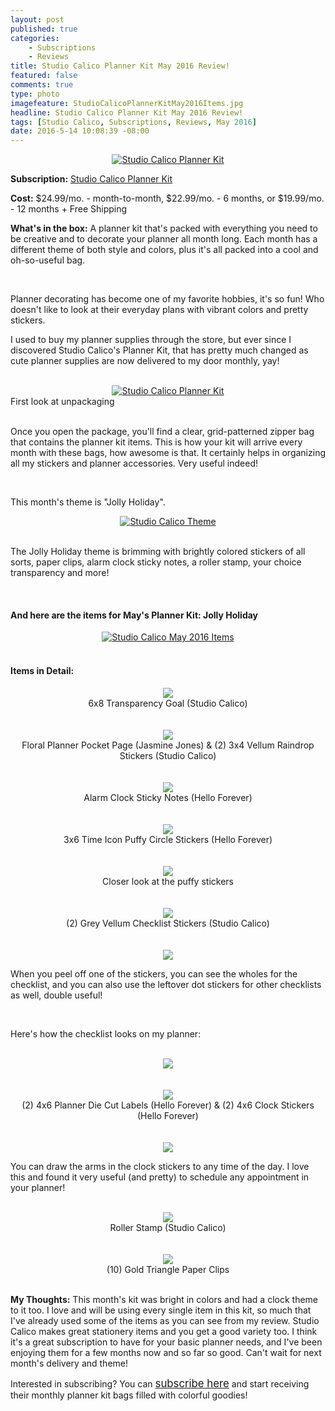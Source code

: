 ```yaml
---
layout: post
published: true
categories: 
    - Subscriptions
    - Reviews
title: Studio Calico Planner Kit May 2016 Review!
featured: false
comments: true
type: photo
imagefeature: StudioCalicoPlannerKitMay2016Items.jpg
headline: Studio Calico Planner Kit May 2016 Review!
tags: [Studio Calico, Subscriptions, Reviews, May 2016]
date: 2016-5-14 10:08:39 -08:00
---
```


<center><a href="http://www.studiocalico.com/kits/film-club/planner-kit/subscribe" target="_blank">
<img src="/images/StudioCalicoPlannerKitMay2016Package.jpg" border="0" style="border:none;max-width:100%;" alt="Studio Calico Planner Kit" />
</a></center>

<p><b>Subscription:</b> <a href="http://www.studiocalico.com/kits/film-club/planner-kit/subscribe" target="_blank">Studio Calico Planner Kit</a></p>
<p><b>Cost:</b> $24.99/mo. - month-to-month, $22.99/mo. - 6 months, or $19.99/mo. - 12 months + Free Shipping</p>
<p><b>What's in the box:</b> A planner kit that's packed with everything you need to be creative and to decorate your planner all month long. Each month has a different theme of both style and colors, plus it's all packed into a cool and oh-so-useful bag.</p>

<br>

<p>Planner decorating has become one of my favorite hobbies, it's so fun! Who doesn't like to look at their everyday plans with vibrant colors and pretty stickers.</p>

<p>I used to buy my planner supplies through the store, but ever since I discovered Studio Calico's Planner Kit, that has pretty much changed as cute planner supplies are now delivered to my door monthly, yay!</p>

<br>

<center><a href="http://www.studiocalico.com/kits/film-club/planner-kit/subscribe" target="_blank">
<img src="/images/StudioCalicoPlannerKitMay2016OpenPackage.jpg" border="0" style="border:none;max-width:100%;" alt="Studio Calico Planner Kit" />
</a></center>
<figcaption>First look at unpackaging</figcaption>

<br>

<p>Once you open the package, you'll find a clear, grid-patterned zipper bag that contains the planner kit items. This is how your kit will arrive every month with these bags, how awesome is that. It certainly helps in organizing all my stickers and planner accessories. Very useful indeed!</p>

<br>

<p>This month's theme is "Jolly Holiday".<p>

<center><a href="http://www.studiocalico.com/kits/film-club/planner-kit/subscribe" target="_blank">
<img src="/images/StudioCalicoPlannerKitMay2016Info.jpg" border="0" style="border:none;max-width:100%;" alt="Studio Calico Theme" />
</a></center>

<br>

<p>The Jolly Holiday theme is brimming with brightly colored stickers of all sorts, paper clips, alarm clock sticky notes, a roller stamp, your choice transparency and more!</p>

<br>

<H4> And here are the items for May's Planner Kit: Jolly Holiday</H4>

<center><a href="http://www.studiocalico.com/kits/film-club/planner-kit/subscribe" target="_blank">
<img src="/images/StudioCalicoPlannerKitMay2016Items.jpg" border="0" style="border:none;max-width:100%;" alt="Studio Calico May 2016 Items" />
</a></center>

<br>

<H4> Items in Detail:</H4>

<center><a href="http://www.studiocalico.com/kits/film-club/planner-kit/subscribe" target="_blank">
<img src="/images/StudioCalicoPlannerKitMay2016TransparencyGoal.jpg" border="0" style="border:none;max-width:100%;" />
</a></center>

<center>6x8 Transparency Goal (Studio Calico)</center>

<br>

<br>

<center><a href="http://www.studiocalico.com/kits/film-club/planner-kit/subscribe" target="_blank">
<img src="/images/StudioCalicoPlannerKitMay2016PocketPageRaindropStickers.jpg" border="0" style="border:none;max-width:100%;" />
</a></center>

<center>Floral Planner Pocket Page (Jasmine Jones) & (2) 3x4 Vellum Raindrop Stickers (Studio Calico)</center>

<br>

<br>

<center><a href="http://www.studiocalico.com/kits/film-club/planner-kit/subscribe" target="_blank">
<img src="/images/StudioCalicoPlannerKitMay2016AlarmClockStickyNotes.jpg" border="0" style="border:none;max-width:100%;" />
</a></center>

<center>Alarm Clock Sticky Notes (Hello Forever)</center>

<br>

<br>

<center><a href="http://www.studiocalico.com/kits/film-club/planner-kit/subscribe" target="_blank">
<img src="/images/StudioCalicoPlannerKitMay2016PuffyCircleStickers.jpg" border="0" style="border:none;max-width:100%;" />
</a></center>

<center>3x6 Time Icon Puffy Circle Stickers (Hello Forever)</center>

<br>

<br>

<center><a href="http://www.studiocalico.com/kits/film-club/planner-kit/subscribe" target="_blank">
<img src="/images/StudioCalicoPlannerKitMay2016PuffyCircleStickers2.jpg" border="0" style="border:none;max-width:100%;" />
</a></center>

<center>Closer look at the puffy stickers</center>

<br>

<br>

<center><a href="http://www.studiocalico.com/kits/film-club/planner-kit/subscribe" target="_blank">
<img src="/images/StudioCalicoPlannerKitMay2016ChecklistStickers.jpg" border="0" style="border:none;max-width:100%;" />
</a></center>

<center>(2) Grey Vellum Checklist Stickers (Studio Calico)</center>

<br>

<br>

<center><a href="http://www.studiocalico.com/kits/film-club/planner-kit/subscribe" target="_blank">
<img src="/images/StudioCalicoPlannerKitMay2016ChecklistStickers2.jpg" border="0" style="border:none;max-width:100%;" />
</a></center>
<p>When you peel off one of the stickers, you can see the wholes for the checklist, and you can also use the leftover dot stickers for other checklists as well, double useful!</p>

<br>

<p>Here's how the checklist looks on my planner:</p>

<br>

<center><a href="http://www.studiocalico.com/kits/film-club/planner-kit/subscribe" target="_blank">
<img src="/images/StudioCalicoPlannerKitMay2016ChecklistStickers3.jpg" border="0" style="border:none;max-width:100%;" />
</a></center>

<br>

<br>

<center><a href="http://www.studiocalico.com/kits/film-club/planner-kit/subscribe" target="_blank">
<img src="/images/StudioCalicoPlannerKitMay2016DieCutLabelsClockStickers.jpg" border="0" style="border:none;max-width:100%;" />
</a></center>

<center>(2) 4x6 Planner Die Cut Labels (Hello Forever) & (2) 4x6 Clock Stickers (Hello Forever)</center>

<br>

<br>

<center><a href="http://www.studiocalico.com/kits/film-club/planner-kit/subscribe" target="_blank">
<img src="/images/StudioCalicoPlannerKitMay2016ClockStickers.jpg" border="0" style="border:none;max-width:100%;" />
</a></center>

<p>You can draw the arms in the clock stickers to any time of the day. I love this and found it very useful (and pretty) to schedule any appointment in your planner!</p>

<br>

<center><a href="http://www.studiocalico.com/kits/film-club/planner-kit/subscribe" target="_blank">
<img src="/images/StudioCalicoPlannerKitMay2016Stamp.jpg" border="0" style="border:none;max-width:100%;" />
</a></center>

<center>Roller Stamp (Studio Calico)</center>

<br>

<br>

<center><a href="http://www.studiocalico.com/kits/film-club/planner-kit/subscribe" target="_blank">
<img src="/images/StudioCalicoPlannerKitMay2016GoldTrianglePaperClips.jpg" border="0" style="border:none;max-width:100%;" />
</a></center>

<center>(10) Gold Triangle Paper Clips</center>

<br>

<p><i class="icon-exclamation-sign"></i><b> My Thoughts:</b> This month's kit was bright in colors and had a clock theme to it too. I love and will be using every single item in this kit, so much that I've already used some of the items as you can see from my review. Studio Calico makes great stationery items and you get a good variety too. I think it's a great subscription to have for your basic planner needs, and I've been enjoying them for a few months now and so far so good. Can't wait for next month's delivery and theme!</p>

<p>Interested in subscribing? You can <a href="http://www.studiocalico.com/kits/film-club/planner-kit/subscribe" target="_blank"><big>subscribe here</big></a> and start receiving their monthly planner kit bags filled with colorful goodies!</p>
